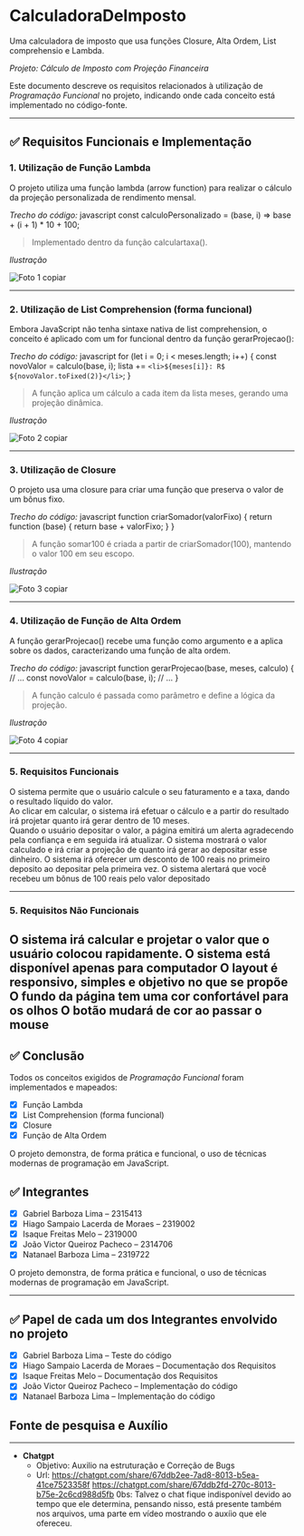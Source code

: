 # CalculadoraDeImposto
Uma calculadora de imposto que usa funções Closure, Alta Ordem, List comprehensio e Lambda.

*Projeto: Cálculo de Imposto com Projeção Financeira*

Este documento descreve os requisitos relacionados à utilização de *Programação Funcional* no projeto, indicando onde cada conceito está implementado no código-fonte.

---

## ✅ Requisitos Funcionais e Implementação

### 1. Utilização de Função Lambda
O projeto utiliza uma função lambda (arrow function) para realizar o cálculo da projeção personalizada de rendimento mensal.

*Trecho do código:*
javascript
const calculoPersonalizado = (base, i) => base + (i + 1) * 10 + 100;

> Implementado dentro da função calculartaxa().

*Ilustração*

![Foto 1 copiar](https://github.com/user-attachments/assets/51355013-d8da-4aca-b381-c25a1d1162eb)



---

### 2. Utilização de List Comprehension (forma funcional)
Embora JavaScript não tenha sintaxe nativa de list comprehension, o conceito é aplicado com um for funcional dentro da função gerarProjecao():

*Trecho do código:*
javascript
for (let i = 0; i < meses.length; i++) {
    const novoValor = calculo(base, i);
    lista += `<li>${meses[i]}: R$ ${novoValor.toFixed(2)}</li>`;
}

> A função aplica um cálculo a cada item da lista meses, gerando uma projeção dinâmica.


*Ilustração*

![Foto 2 copiar](https://github.com/user-attachments/assets/2a745676-c5cd-42c9-997b-0ae45a47157e)


---

### 3. Utilização de Closure
O projeto usa uma closure para criar uma função que preserva o valor de um bônus fixo.

*Trecho do código:*
javascript
function criarSomador(valorFixo) {
    return function (base) {
        return base + valorFixo;
    }
}

> A função somar100 é criada a partir de criarSomador(100), mantendo o valor 100 em seu escopo.

*Ilustração*

![Foto 3 copiar](https://github.com/user-attachments/assets/773ec03d-7fde-4877-abaa-35f8d925ba10)


---

### 4. Utilização de Função de Alta Ordem
A função gerarProjecao() recebe uma função como argumento e a aplica sobre os dados, caracterizando uma função de alta ordem.

*Trecho do código:*
javascript
function gerarProjecao(base, meses, calculo) {
    // ...
    const novoValor = calculo(base, i);
    // ...
}

> A função calculo é passada como parâmetro e define a lógica da projeção.


*Ilustração*

![Foto 4 copiar](https://github.com/user-attachments/assets/1a5578dc-c3ea-445f-9b84-621fc08f78c2)

---
### 5. Requisitos Funcionais
O sistema permite que o usuário calcule o seu faturamento e a taxa, dando o resultado líquido 
do valor.  
Ao clicar em calcular, o sistema irá efetuar o cálculo e a partir do resultado irá projetar quanto 
irá gerar dentro de 10 meses.  
Quando o usuário depositar o valor, a página emitirá um alerta agradecendo pela confiança e 
em seguida irá atualizar. 
O sistema mostrará o valor calculado e irá criar a projeção de quanto irá gerar ao depositar esse 
dinheiro. 
O sistema irá oferecer um desconto de 100 reais no primeiro deposito ao depositar pela 
primeira vez. 
O sistema alertará que você recebeu um bônus de 100 reais pelo valor depositado

---
### 5. Requisitos Não Funcionais
O sistema irá calcular e projetar o valor que o usuário colocou rapidamente. 
O sistema está disponível apenas para computador 
O layout é responsivo, simples e objetivo no que se propõe  
O fundo da página tem uma cor confortável para os olhos 
O botão mudará de cor ao passar o mouse  
---

## ✅ Conclusão

Todos os conceitos exigidos de *Programação Funcional* foram implementados e mapeados:

- [x] Função Lambda  
- [x] List Comprehension (forma funcional)  
- [x] Closure  
- [x] Função de Alta Ordem  

O projeto demonstra, de forma prática e funcional, o uso de técnicas modernas de programação em JavaScript.

## ✅ Integrantes


- [x] Gabriel Barboza Lima – 2315413 
- [x] Hiago Sampaio Lacerda de Moraes – 2319002
- [x] Isaque Freitas Melo – 2319000  
- [x] João Victor Queiroz Pacheco – 2314706
- [x] Natanael Barboza Lima – 2319722

O projeto demonstra, de forma prática e funcional, o uso de técnicas modernas de programação em JavaScript.

---
## ✅ Papel de cada um dos Integrantes envolvido no projeto 
- [x] Gabriel Barboza Lima – Teste do código 
- [x] Hiago Sampaio Lacerda de Moraes – Documentação dos Requisitos 
- [x] Isaque Freitas Melo – Documentação dos Requisitos 
- [x] João Victor Queiroz Pacheco – Implementação do código 
- [x] Natanael Barboza Lima – Implementação do código 

## Fonte de pesquisa e Auxílio
---

 - **Chatgpt**
   - Objetivo: Auxilio na estruturação e Correção de Bugs
   - Url: https://chatgpt.com/share/67ddb2ee-7ad8-8013-b5ea-41ce7523358f
    https://chatgpt.com/share/67ddb2fd-270c-8013-b75e-2c6cd988d5fb
    0bs: Talvez o chat fique indisponível devido ao tempo que ele determina, pensando nisso, está presente também nos arquivos, uma parte em vídeo mostrando o auxíio que ele ofereceu.
